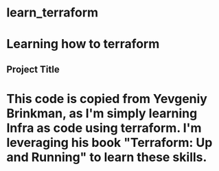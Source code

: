 # learn_terraform

Learning how to terraform
=======

## Project Title

This code is copied from Yevgeniy Brinkman, as I'm simply learning Infra as code
using terraform. I'm leveraging his book "Terraform: Up and Running" to learn
these skills.
=======
 
